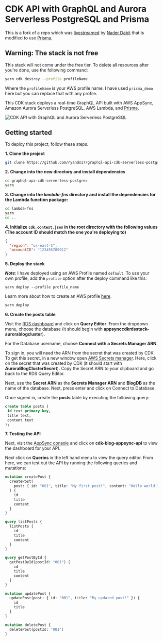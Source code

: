# CDK API with GraphQL and Aurora Serverless PostgreSQL and Prisma

This is a fork of a repo which was [livestreamed](https://youtu.be/pXd9BCwpjhA) by [Nader Dabit](https://twitter.com/dabit3) that is modified to use [Prisma](https://www.prisma.io/).

## Warning: The stack is not free

This stack will not come under the free tier. To delete all resources after you're done, use the following command:

```sh
yarn cdk destroy --profile profileName
```

Where the `profileName` is your AWS profile name. I have used `prisma_demo` here but you can replace that with any profile.

This CDK stack deploys a real-time GraphQL API built with AWS AppSync, Amazon Aurora Serverless PostgreSQL, AWS Lambda, and [Prisma](https://www.prisma.io/).

![CDK API with GraphQL and Aurora Serverless PostgreSQL](header.jpg)

## Getting started

To deploy this project, follow these steps.

**1. Clone the project**

```sh
git clone https://github.com/ryands17/graphql-api-cdk-serverless-postgres.git
```

**2. Change into the new directory and install dependencies**

```sh
cd graphql-api-cdk-serverless-postgres
yarn
```

**3. Change into the _lambda-fns_ directory and install the dependencies for the Lambda function package:**

```sh
cd lambda-fns
yarn
cd ..
```

**4. Initialize `cdk.context.json` in the root directory with the following values (The account ID should match the one you're deploying to)**

```json
{
  "region": "us-east-1",
  "accountID": "123456789012"
}
```

**5. Deploy the stack**

**_Note_**: I have deployed using an AWS Profile named `default`. To use your own profile, add the `profile` option after the deploy command like this:

```
yarn deploy --profile profile_name
```

Learn more about how to create an AWS profile [here](https://docs.aws.amazon.com/cli/latest/userguide/cli-configure-quickstart.html).

```sh
yarn deploy
```

**6. Create the posts table**

Visit the [RDS dashboard](https://console.aws.amazon.com/rds/home) and click on **Query Editor**. From the dropdown menu, choose the database (it should begin with **appsynccdkrdsstack-aurorablogcluster**).

For the Database username, choose **Connect with a Secrets Manager ARN**.

To sign in, you will need the ARN from the secret that was created by CDK. To get this secret, in a new window open [AWS Secrets manager](https://console.aws.amazon.com/secretsmanager/home). Here, click on the secret that was created by CDK (it should start with **AuroraBlogClusterSecret**). Copy the Secret ARN to your clipboard and go back to the RDS Query Editor.

Next, use the **Secret ARN** as the **Secrets Manager ARN** and **BlogDB** as the name of the database. Next, press enter and click on Connect to Database.

Once signed in, create the **posts** table by executing the following query:

```sql
create table posts (
 id text primary key,
 title text,
 content text
);
```

**7. Testing the API**

Next, visit the [AppSync console](https://console.aws.amazon.com/appsync/home) and click on **cdk-blog-appsync-api** to view the dashboard for your API.

Next click on **Queries** in the left hand menu to view the query editor. From here, we can test out the API by running the following queries and mutations:

```graphql
mutation createPost {
  createPost(
    post: { id: "001", title: "My first post!", content: "Hello world!" }
  ) {
    id
    title
    content
  }
}

query listPosts {
  listPosts {
    id
    title
    content
  }
}

query getPostById {
  getPostById(postId: "001") {
    id
    title
    content
  }
}

mutation updatePost {
  updatePost(post: { id: "001", title: "My updated post!" }) {
    id
    title
  }
}

mutation deletePost {
  deletePost(postId: "001")
}
```
